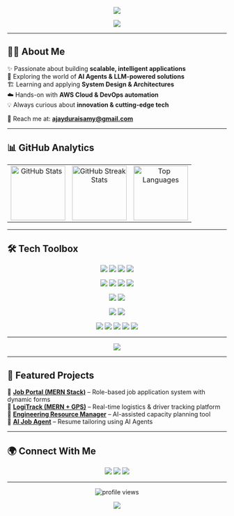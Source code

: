 <p align="center">
  <img src="https://capsule-render.vercel.app/api?type=rect&color=1E90FF&height=200&section=header&text=Ajay%20Duraisamy&fontSize=50&fontColor=ffffff" />
</p>

<p align="center">
  <img src="https://readme-typing-svg.herokuapp.com?size=26&color=4DB6FF&center=true&vCenter=true&width=800&lines=🚀+Full-Stack+Developer;🤖+AI+%26+ML+Explorer;☁️+Cloud+%26+DevOps+Learner;🏗️+System+Design+Architect" />
</p>

---

## 👨‍💻 About Me  
✨ Passionate about building **scalable, intelligent applications**  
🧠 Exploring the world of **AI Agents & LLM-powered solutions**  
🏗️ Learning and applying **System Design & Architectures**  
☁️ Hands-on with **AWS Cloud & DevOps automation**  
💡 Always curious about **innovation & cutting-edge tech**  

📩 Reach me at: **[ajayduraisamy@gmail.com](mailto:ajayduraisamy@gmail.com)**  

---


## 📊 GitHub Analytics

<table align="center">
  <tr>
    <td align="center">
      <img src="https://github-readme-stats.vercel.app/api?username=ajayduraisamy&show_icons=true&theme=radical&hide_border=true&bg_color=0D1117&title_color=4DB6FF&icon_color=4DB6FF" height="125" alt="GitHub Stats" />
    </td>
    <td align="center">
      <img src="https://github-readme-streak-stats-eight.vercel.app?user=ajayduraisamy&theme=radical&hide_border=true&background=0D1117&ring=4DB6FF&fire=FF8C00&currStreakLabel=4DB6FF" height="125" alt="GitHub Streak Stats" />
    </td>
    <td align="center">
      <img src="https://github-readme-stats.vercel.app/api/top-langs/?username=ajayduraisamy&layout=compact&theme=radical&hide_border=true&bg_color=0D1117&title_color=4DB6FF" height="125" alt="Top Languages" />
    </td>
  </tr>
</table>



---
## 🛠️ Tech Toolbox  

<p align="center">
  <!-- Frontend -->
  <img src="https://img.shields.io/badge/React-20232A?style=for-the-badge&logo=react&logoColor=61DAFB&labelColor=000000&cacheSeconds=3600" />
  <img src="https://img.shields.io/badge/Next.js-000000?style=for-the-badge&logo=next.js&logoColor=white&cacheSeconds=3600" />
  <img src="https://img.shields.io/badge/JavaScript-F7DF1E?style=for-the-badge&logo=javascript&logoColor=black&cacheSeconds=3600" />
  <img src="https://img.shields.io/badge/TypeScript-3178C6?style=for-the-badge&logo=typescript&logoColor=white&cacheSeconds=3600" />
</p>

<p align="center">
  <!-- Backend -->
  <img src="https://img.shields.io/badge/Node.js-339933?style=for-the-badge&logo=node.js&logoColor=white" />
  <img src="https://img.shields.io/badge/Express-000000?style=for-the-badge&logo=express&logoColor=white" />
  <img src="https://img.shields.io/badge/Python-3776AB?style=for-the-badge&logo=python&logoColor=white" />
  <img src="https://img.shields.io/badge/Flask-000000?style=for-the-badge&logo=flask&logoColor=white" />
</p>

<p align="center">
  <!-- Databases -->
  <img src="https://img.shields.io/badge/MongoDB-47A248?style=for-the-badge&logo=mongodb&logoColor=white" />
  <img src="https://img.shields.io/badge/MySQL-4479A1?style=for-the-badge&logo=mysql&logoColor=white" />
</p>

<p align="center">
  <!-- AI/ML -->
  <img src="https://img.shields.io/badge/TensorFlow-FF6F00?style=for-the-badge&logo=tensorflow&logoColor=white" />
  <img src="https://img.shields.io/badge/PyTorch-EE4C2C?style=for-the-badge&logo=pytorch&logoColor=white" />
</p>

<p align="center">
  <!-- Cloud & DevOps -->
  <img src="https://img.shields.io/badge/AWS-232F3E?style=for-the-badge&logo=amazonaws&logoColor=white" />
  <img src="https://img.shields.io/badge/Docker-2496ED?style=for-the-badge&logo=docker&logoColor=white" />
  <img src="https://img.shields.io/badge/Git-F05032?style=for-the-badge&logo=git&logoColor=white" />
  <img src="https://img.shields.io/badge/GitHub-181717?style=for-the-badge&logo=github&logoColor=white" />
  <img src="https://img.shields.io/badge/Vercel-000000?style=for-the-badge&logo=vercel&logoColor=white" />
</p>

---

<!-- Animated Tech Scroller -->
<p align="center">
  <img src="https://readme-typing-svg.herokuapp.com?size=24&duration=4000&color=000000&center=true&vCenter=true&width=600&lines=🚀+Frontend:+React+%7C+Next.js+%7C+TS;⚡+Backend:+Node.js+%7C+Express+%7C+Python;🛢️+Databases:+MongoDB+%7C+MySQL;🤖+AI/ML:+TensorFlow+%7C+PyTorch;☁️+DevOps:+AWS+%7C+Docker+%7C+Vercel" />
</p>


---
## 🌟 Featured Projects  
🔹 [**Job Portal (MERN Stack)**](https://github.com/ajayduraisamy) – Role-based job application system with dynamic forms  
🔹 [**LogiTrack (MERN + GPS)**](https://github.com/ajayduraisamy) – Real-time logistics & driver tracking platform  
🔹 [**Engineering Resource Manager**](https://github.com/ajayduraisamy) – AI-assisted capacity planning tool  
🔹 [**AI Job Agent**](https://github.com/ajayduraisamy) – Resume tailoring using AI Agents  

---


## 🌍 Connect With Me  
<p align="center">
  <a href="https://linkedin.com/in/ajay-duraisamy"><img src="https://img.shields.io/badge/-LinkedIn-0077B5?style=for-the-badge&logo=linkedin&logoColor=white"/></a>
  <a href="mailto:ajayduraisamy@gmail.com"><img src="https://img.shields.io/badge/-Gmail-D14836?style=for-the-badge&logo=gmail&logoColor=white"/></a>
  <a href="https://github.com/ajayduraisamy"><img src="https://img.shields.io/badge/-GitHub-000000?style=for-the-badge&logo=github&logoColor=white"/></a>
</p>


---

<p align="center">
  <img src="https://komarev.com/ghpvc/?username=ajayduraisamy&label=Profile%20Views&color=1E90FF&style=for-the-badge" alt="profile views" />
</p>

<p align="center">
  <img src="https://capsule-render.vercel.app/api?type=waving&color=0:4DB6FF,100:1E90FF&height=120&section=footer"/>
</p>
